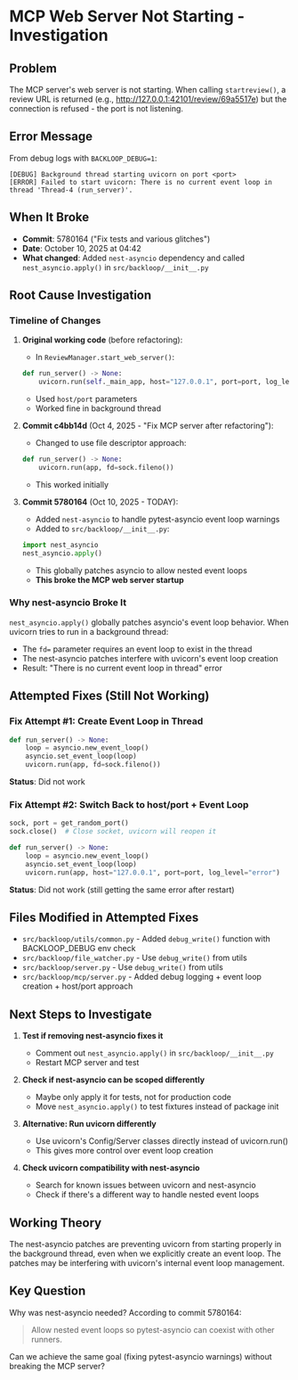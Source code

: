 # MCP Web Server Not Starting - Investigation

## Problem
The MCP server's web server is not starting. When calling `startreview()`, a review URL is returned (e.g., http://127.0.0.1:42101/review/69a5517e) but the connection is refused - the port is not listening.

## Error Message
From debug logs with `BACKLOOP_DEBUG=1`:
```
[DEBUG] Background thread starting uvicorn on port <port>
[ERROR] Failed to start uvicorn: There is no current event loop in thread 'Thread-4 (run_server)'.
```

## When It Broke
- **Commit**: 5780164 ("Fix tests and various glitches")
- **Date**: October 10, 2025 at 04:42
- **What changed**: Added `nest-asyncio` dependency and called `nest_asyncio.apply()` in `src/backloop/__init__.py`

## Root Cause Investigation

### Timeline of Changes

1. **Original working code** (before refactoring):
   - In `ReviewManager.start_web_server()`:
   ```python
   def run_server() -> None:
       uvicorn.run(self._main_app, host="127.0.0.1", port=port, log_level="warning")
   ```
   - Used `host/port` parameters
   - Worked fine in background thread

2. **Commit c4bb14d** (Oct 4, 2025 - "Fix MCP server after refactoring"):
   - Changed to use file descriptor approach:
   ```python
   def run_server() -> None:
       uvicorn.run(app, fd=sock.fileno())
   ```
   - This worked initially

3. **Commit 5780164** (Oct 10, 2025 - TODAY):
   - Added `nest-asyncio` to handle pytest-asyncio event loop warnings
   - Added to `src/backloop/__init__.py`:
   ```python
   import nest_asyncio
   nest_asyncio.apply()
   ```
   - This globally patches asyncio to allow nested event loops
   - **This broke the MCP web server startup**

### Why nest-asyncio Broke It

`nest_asyncio.apply()` globally patches asyncio's event loop behavior. When uvicorn tries to run in a background thread:
- The `fd=` parameter requires an event loop to exist in the thread
- The nest-asyncio patches interfere with uvicorn's event loop creation
- Result: "There is no current event loop in thread" error

## Attempted Fixes (Still Not Working)

### Fix Attempt #1: Create Event Loop in Thread
```python
def run_server() -> None:
    loop = asyncio.new_event_loop()
    asyncio.set_event_loop(loop)
    uvicorn.run(app, fd=sock.fileno())
```
**Status**: Did not work

### Fix Attempt #2: Switch Back to host/port + Event Loop
```python
sock, port = get_random_port()
sock.close()  # Close socket, uvicorn will reopen it

def run_server() -> None:
    loop = asyncio.new_event_loop()
    asyncio.set_event_loop(loop)
    uvicorn.run(app, host="127.0.0.1", port=port, log_level="error")
```
**Status**: Did not work (still getting the same error after restart)

## Files Modified in Attempted Fixes
- `src/backloop/utils/common.py` - Added `debug_write()` function with BACKLOOP_DEBUG env check
- `src/backloop/file_watcher.py` - Use `debug_write()` from utils
- `src/backloop/server.py` - Use `debug_write()` from utils
- `src/backloop/mcp/server.py` - Added debug logging + event loop creation + host/port approach

## Next Steps to Investigate

1. **Test if removing nest-asyncio fixes it**
   - Comment out `nest_asyncio.apply()` in `src/backloop/__init__.py`
   - Restart MCP server and test

2. **Check if nest-asyncio can be scoped differently**
   - Maybe only apply it for tests, not for production code
   - Move `nest_asyncio.apply()` to test fixtures instead of package init

3. **Alternative: Run uvicorn differently**
   - Use uvicorn's Config/Server classes directly instead of uvicorn.run()
   - This gives more control over event loop creation

4. **Check uvicorn compatibility with nest-asyncio**
   - Search for known issues between uvicorn and nest-asyncio
   - Check if there's a different way to handle nested event loops

## Working Theory

The nest-asyncio patches are preventing uvicorn from starting properly in the background thread, even when we explicitly create an event loop. The patches may be interfering with uvicorn's internal event loop management.

## Key Question

Why was nest-asyncio needed? According to commit 5780164:
> Allow nested event loops so pytest-asyncio can coexist with other runners.

Can we achieve the same goal (fixing pytest-asyncio warnings) without breaking the MCP server?
